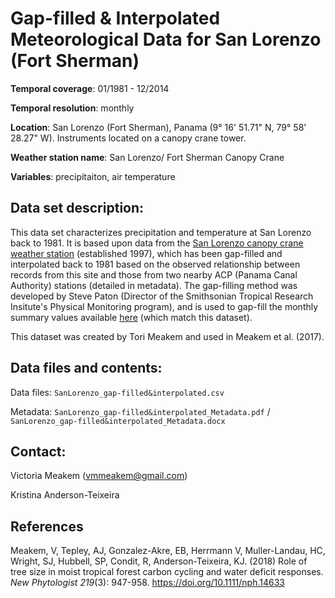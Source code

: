 # Gap-filled & Interpolated Meteorological Data for San Lorenzo (Fort Sherman)

**Temporal coverage**: 01/1981 - 12/2014

**Temporal resolution**: monthly

**Location**: San Lorenzo (Fort Sherman), Panama (9° 16' 51.71" N, 79° 58' 28.27" W). Instruments located on a canopy crane tower.

**Weather station name**: San Lorenzo/ Fort Sherman Canopy Crane

**Variables**: precipitaiton, air temperature

## Data set description:
This data set characterizes precipitation and temperature at San Lorenzo back to 1981. It is based upon data from the [San Lorenzo canopy crane weather station](http://biogeodb.stri.si.edu/physical_monitoring/research/sherman) (established 1997), which has been gap-filled  and interpolated back to 1981 based on the observed relationship between records from this site and those from two nearby ACP (Panama Canal Authority) stations (detailed in metadata). The gap-filling method was developed by Steve Paton (Director of the Smithsonian Tropical Research Insitute's Physical Monitoring program), and is used to gap-fill the monthly summary values available [here](http://biogeodb.stri.si.edu/physical_monitoring/research/sherman) (which match this dataset).

This dataset was created by Tori Meakem and used in Meakem et al. (2017).

## Data files and contents:
Data files: `SanLorenzo_gap-filled&interpolated.csv`

Metadata: `SanLorenzo_gap-filled&interpolated_Metadata.pdf` / `SanLorenzo_gap-filled&interpolated_Metadata.docx`

## Contact:
Victoria Meakem (vmmeakem@gmail.com)

Kristina Anderson-Teixeira

## References
Meakem, V, Tepley, AJ, Gonzalez-Akre, EB, Herrmann V, Muller-Landau, HC, Wright, SJ, Hubbell, SP, Condit, R, Anderson-Teixeira, KJ. (2018) Role of tree size in moist tropical forest carbon cycling and water deficit responses. *New Phytologist 219*(3): 947-958.  https://doi.org/10.1111/nph.14633
